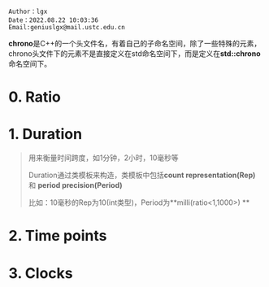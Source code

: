 ```
Author：lgx
Date：2022.08.22 10:03:36
Email:geniuslgx@mail.ustc.edu.cn

```

**chrono**是C++的一个头文件名，有着自己的子命名空间，除了一些特殊的元素，chrono头文件下的元素不是直接定义在std命名空间下，而是定义在**std::chrono**命名空间下。



# 0. Ratio

# 1. Duration

> 用来衡量时间跨度，如1分钟，2小时，10毫秒等
>
> Duration通过类模板来构造，类模板中包括**count representation(Rep)** 和 **period precision(Period)**
>
> 比如：10毫秒的Rep为10(int类型)，Period为**milli(ratio<1,1000>) **

# 2. Time points

# 3. Clocks

